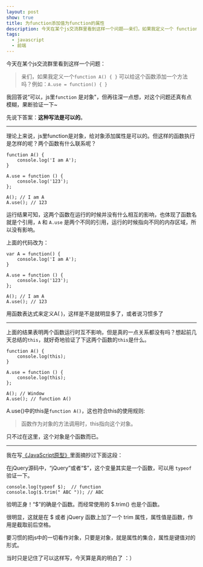 ```yaml
---
layout: post
show: true
title: 为function添加值为function的属性
description: 今天在某个js交流群里看到这样一个问题——亲们，如果我定义一个 function A() { } 可以给这个函数添加一个方法吗？
tags:
  - javascript
  - 前端
---
```


今天在某个js交流群里看到这样一个问题：

>亲们，如果我定义一个`function A() { }` 可以给这个函数添加一个方法吗？例如：`A.use = function() { }`

我回答说“可以，js里`function` 是对象"，但再往深一点想，对这个问题还真有点模糊，果断验证一下~

先说下答案：**这种写法是可以的**。

---

理论上来说，js里function是对象，给对象添加属性是可以的。但这样的函数执行是怎样的呢？两个函数有什么联系呢？

~~~
function A() {
    console.log('I am A');
}

A.use = function () {
    console.log('123');
};

A(); // I am A
A.use(); // 123
~~~

运行结果可知，这两个函数在运行的时候并没有什么相互的影响，也体现了函数名就是个引用，`A` 和 `A.use` 是两个不同的引用，运行的时候指向不同的内存区域，所以没有影响。

上面的代码改为：

~~~
var A = function() {
    console.log('I am A');
}

A.use = function () {
    console.log('123');
};

A(); // I am A
A.use(); // 123
~~~
用函数表达式来定义A( )，这样是不是就明显多了，或者说习惯多了

---

上面的结果表明两个函数运行时互不影响，但是真的一点关系都没有吗？想起前几天总结的`this`，就好奇地验证了下这两个函数的`this`是什么。

~~~
function A() {
    console.log(this);
}

A.use = function () {
    console.log(this);
};

A(); // Window
A.use(); // function A()
~~~

A.use()中的this是`function A()`，这也符合this的使用规则:

> 函数作为对象的方法调用时，this指向这个对象。

只不过在这里，这个对象是个函数而已。

---

我在写[《JavaScript原型》][1]里面摘抄过下面这段：

在jQuery源码中，“jQuery”或者“$”，这个变量其实是一个函数，可以用 `typeof` 验证一下。

~~~
console.log(typeof $);  // function
console.log($.trim(" ABC ")); // ABC
~~~

验明正身！“$”的确是个函数。而经常使用的 $.trim() 也是个函数。

很明显，这就是在 $ 或者 jQuery 函数上加了一个 trim 属性，属性值是函数，作用是截取前后空格。

要习惯的把js中的一切看作对象，只要是对象，就是属性的集合，属性是键值对的形式。

当时只是记住了可以这样写，今天算是真的明白了 ：）

  [1]: http://segmentfault.com/a/1190000002867132